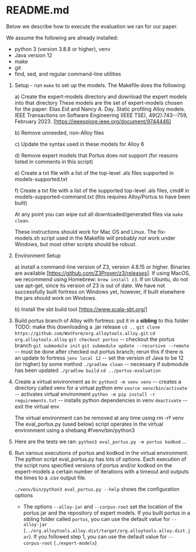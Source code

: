# README.md

Below we describe how to execute the evaluation we ran for our paper.  

We assume the following are already installed:
- python 3 (version 3.8.8 or higher), venv
- Java version 12
- make
- git
- find, sed, and regular command-line utilities

1.  Setup - run `make` to set up the models.  The Makefile does the following:

    a) Create the expert-models directory and download the expert models into that directory
    These models are the set of expert-models chosen for the paper:
    Elias Eid and Nancy A. Day. Static profiling Alloy models. IEEE Transactions on Software Engineering (IEEE TSE), 49(2):743--759, February 2023. [https://ieeexplore.ieee.org/document/9744446] 

    b) Remove unneeded, non-Alloy files

    c) Update the syntax used in these models for Alloy 6

    d) Remove expert models that Portus does not support (for reasons listed in comments in this script)

    e) Create a txt file with a list of the top-level .als files supported in models-supported.txt

    f) Create a txt file with a list of the supported top-level .als files, cmd# in models-supported-command.txt (this requires Alloy/Portus to have been built)

    At any point you can wipe out all downloaded/generated files via `make clean`.

    These instructions should work for Mac OS and Linux.  The fix-models.sh script used in the Makefile will probably *not* work under Windows, but most other scripts should be robust.

2. Environment Setup

    a) install a command-line version of Z3, version 4.8.15 or higher.
    Binaries are available [https://github.com/Z3Prover/z3/releases].
    If using MacOS, we recommend using Homebrew: `brew install z3`.
    If on Ubuntu, do not use apt-get, since its version of Z3 is out of date.
    We have not successfully built fortress on Windows yet, however, if built elsewhere the jars should work on Windows.

    b) Install the sbt build tool [https://www.scala-sbt.org/]

3. Build portus branch of Alloy with fortress: put it in a **sibling** to this folder
   TODO: make this downloading a .jar release
    `cd ..`
    `git clone https://github.com/WatForm/org.alloytools.alloy.git`
    `cd org.alloytools.alloy`
    `git checkout portus`       -- checkout the portus branch
    `git submodule init`
    `git submodule update --recursive --remote` -- must be done after checked out portus branch; rerun this if there is an update to fortress
    `jenv local 12`             -- set the version of Java to be 12 (or higher) by some method
    `./gradlew clean`      -- necessary if submodule has been updated
    `./gradlew build`
    `cd ../portus-evaluation`


4. Create a virtual environment as in:
    `python3 -m venv venv`       -- creates a directory called venv for a virtual python env 
    `source venv/bin/activate`   -- activates virtual environment
    `python -m pip install -r requirements.txt` -- installs python dependencies in venv
    `deactivate`                    -- exit the virtual env

    The virtual environment can be removed at any time using rm -rf venv 
    The eval_portus.py (used below) script operates in the virtual environment using a shebang #!venv/bin/python3




5. Here are the tests we ran:
    `python3 eval_portus.py -m portus kodkod`
    ...

6. Run various executions of portus and kodkod in the virtual environment.  The python script eval_portus.py has lots of options.  Each execution of the script runs specified versions of portus and/or kodkod on the expert-models a certain number of iterations with a timeout and outputs the times to a .csv output file.

    `./venv/bin/python3 eval_portus.py --help` shows the configuration options

    - The options `--alloy-jar` and `--corpus-root` set the location of the portus jar and the repository of expert models.  If you built portus in a sibling folder called `portus`, you can use the default value for `--alloy-jar` (`../org.alloytools.alloy.dist/target/org.alloytools.alloy.dist.jar`).  If you followed step 1, you can use the default value for `--corpus-root` (`./expert-models`)
    
